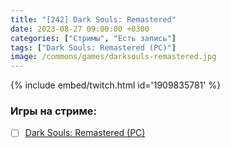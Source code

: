 ```yaml
---
title: "[242] Dark Souls: Remastered"
date: 2023-08-27 09:00:00 +0300
categories: ["Стримы", "Есть запись"]
tags: ["Dark Souls: Remastered (PC)"]
image: /commons/games/darksouls-remastered.jpg
---
```


{% include embed/twitch.html id='1909835781' %}

### Игры на стриме:
+ [ ] [Dark Souls: Remastered (PC)](/tags/dark-souls-remastered-pc)
